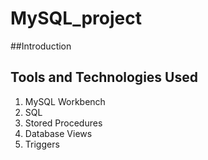 # MySQL_project
##Introduction 

## Tools and Technologies Used
1) MySQL Workbench
2) SQL
3) Stored Procedures
4) Database Views
5) Triggers
